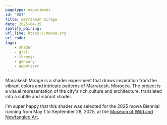 ```yaml
---
pagetype: experiment
id: "007"
title: marrakesh mirage
date: 2025-04-25
spotify_pairing: 
url_live: https://mowna.org
url_code: 
tags: 
    - shader
    - glsl
    - threejs
    - genuary
    - appetizer
---
```

Marrakesh Mirage is a shader experiment that draws inspiration from the vibrant colors and intricate patterns of Marrakesh, Morocco. The project is a visual representation of the city's rich culture and architecture, translated into a subtle and vibrant shader.

I'm super happy that this shader was selected for the 2025 mowa Biennial running from May 1 to September 28, 2025, at the [Museum of Wild and Newfangled Art](https://mowna.org).
